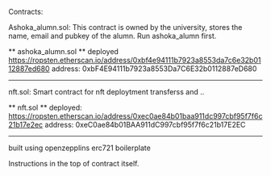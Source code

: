 Contracts: 

Ashoka_alumn.sol: This contract is owned by the university, stores the name, email and pubkey of the alumn. 
Run ashoka_alumn first. 

** ashoka_alumn.sol ** deployed https://ropsten.etherscan.io/address/0xbf4e94111b7923a8553da7c6e32b0112887ed680
address: 0xbF4E94111b7923a8553Da7C6E32b0112887eD680

----------------------------------------------------------------------------------------------------------------------
nft.sol: Smart contract for nft deploytment transferss and ..

** nft.sol ** deployed: https://ropsten.etherscan.io/address/0xec0ae84b01baa911dc997cbf95f7f6c21b17e2ec
address: 0xeC0ae84b01BAA911dC997cbf95f7f6c21b17E2EC

-----------------------------------------------------------------------------------------------------------------------
built using openzepplins erc721 boilerplate

Instructions in the top of contract itself. 